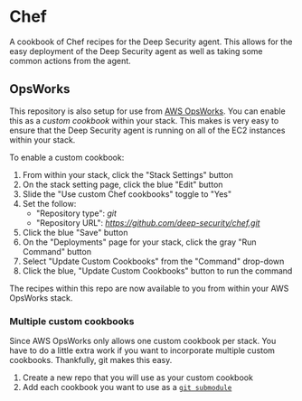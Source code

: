 # Chef

A cookbook of Chef recipes for the Deep Security agent. This allows for the easy deployment of the Deep Security agent as well as taking some common actions from the agent.

## OpsWorks

This repository is also setup for use from [AWS OpsWorks](https://aws.amazon.com/opsworks/). You can enable this as a *custom cookbook* within your stack. This makes is very easy to ensure that the Deep Security agent is running on all of the EC2 instances within your stack.

To enable a custom cookbook:

1. From within your stack, click the "Stack Settings" button
1. On the stack setting page, click the blue "Edit" button
1. Slide the "Use custom Chef cookbooks" toggle to "Yes"
1. Set the follow:
	- "Repository type": *git*
	- "Repository URL": *https://github.com/deep-security/chef.git*
1. Click the blue "Save" button
1. On the "Deployments" page for your stack, click the gray "Run Command" button
1. Select "Update Custom Cookbooks" from the "Command" drop-down
1. Click the blue, "Update Custom Cookbooks" button to run the command

The recipes within this repo are now available to you from within your AWS OpsWorks stack.

### Multiple custom cookbooks

Since AWS OpsWorks only allows one custom cookbook per stack. You have to do a little extra work if you want to incorporate multiple custom cookbooks. Thankfully, git makes this easy. 

1. Create a new repo that you will use as your custom cookbook
1. Add each cookbook you want to use as a [```git submodule```](http://git-scm.com/docs/git-submodule)